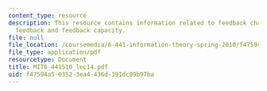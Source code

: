 ```yaml
---
content_type: resource
description: This resource contains information related to feedback channel, perfect
  feedback and feedback capacity.
file: null
file_location: /coursemedia/6-441-information-theory-spring-2010/f47594a503523ea4436d391dc89b97ba_MIT6_441S10_lec14.pdf
file_type: application/pdf
resourcetype: Document
title: MIT6_441S10_lec14.pdf
uid: f47594a5-0352-3ea4-436d-391dc89b97ba
---
```

